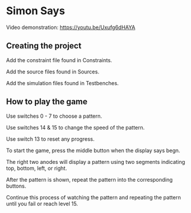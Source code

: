 # Simon Says

Video demonstration: https://youtu.be/Uxufg6dHAYA

## Creating the project 
Add the constraint file found in Constraints.

Add the source files found in Sources.

Add the simulation files found in Testbenches.

## How to play the game
Use switches 0 - 7 to choose a pattern.

Use switches 14 & 15 to change the speed of the pattern.

Use switch 13 to reset any progress.

To start the game, press the middle button when the display says begn.

The right two anodes will display a pattern using two segments indicating top, bottom, left, or right.

After the pattern is shown, repeat the pattern into the corresponding buttons.

Continue this process of watching the pattern and repeating the pattern until you fail or reach level 15.
